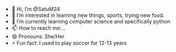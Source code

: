 - 👋 Hi, I’m @SatuM24
- 👀 I’m interested in learning new things, sports, trying new food.
- 🌱 I’m currently learning computer science and specifically python 
- 📫 How to reach me:...
- 😄 Pronouns: She/Her
- ⚡ Fun fact: I used to play soccer for 12-13 years

<!---
SatuM24/SatuM24 is a ✨ special ✨ repository because its `README.md` (this file) appears on your GitHub profile.
You can click the Preview link to take a look at your changes.
--->
